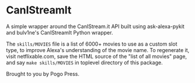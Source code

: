 # CanIStreamIt

A simple wrapper around the CanIStream.it API built using
ask-alexa-pykit and bulv1ne's CanIStreamIt Python wrapper.

The `skills/MOVIES` file is a list of 6000+ movies to use as a custom
slot type, to improve Alexa's understanding of the movie name.  To
regenerate it, visit netflixable.com, save the HTML source of the "list
of all movies" page, and say `make skills/MOVIES` in toplevel directory
of this package.

Brought to you by Pogo Press.
